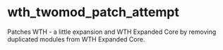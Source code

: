 # wth_twomod_patch_attempt
Patches WTH - a little expansion and WTH Expanded Core by removing duplicated modules from WTH Expanded Core.
